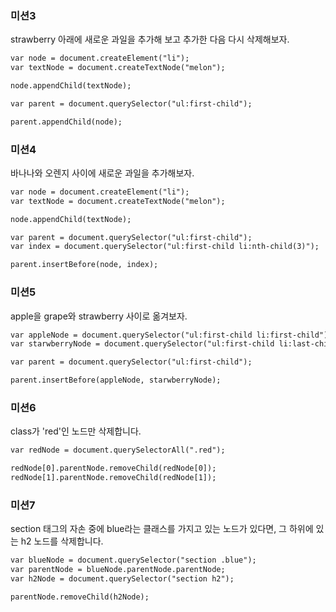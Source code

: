 ### 미션3
strawberry 아래에 새로운 과일을 추가해 보고
추가한 다음 다시 삭제해보자.

```html
var node = document.createElement("li");
var textNode = document.createTextNode("melon");

node.appendChild(textNode);

var parent = document.querySelector("ul:first-child");

parent.appendChild(node);
```
### 미션4
바나나와 오렌지 사이에 새로운 과일을 추가해보자.

```html
var node = document.createElement("li");
var textNode = document.createTextNode("melon");

node.appendChild(textNode);

var parent = document.querySelector("ul:first-child");
var index = document.querySelector("ul:first-child li:nth-child(3)");

parent.insertBefore(node, index); 
```
### 미션5
apple을 grape와 strawberry 사이로 옮겨보자.

```html
var appleNode = document.querySelector("ul:first-child li:first-child");
var starwberryNode = document.querySelector("ul:first-child li:last-child");

var parent = document.querySelector("ul:first-child");

parent.insertBefore(appleNode, starwberryNode);
```
### 미션6
class가 'red'인 노드만 삭제합니다.

```html
var redNode = document.querySelectorAll(".red");

redNode[0].parentNode.removeChild(redNode[0]);
redNode[1].parentNode.removeChild(redNode[1]);
```
### 미션7
section 태그의 자손 중에 blue라는 클래스를 가지고 있는 노드가 있다면,
그 하위에 있는 h2 노드를 삭제합니다.

```html
var blueNode = document.querySelector("section .blue");
var parentNode = blueNode.parentNode.parentNode;
var h2Node = document.querySelector("section h2");

parentNode.removeChild(h2Node);
```
